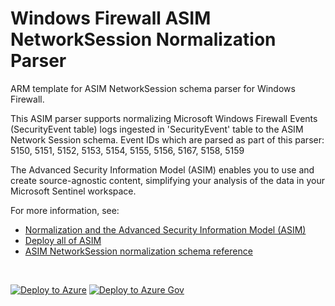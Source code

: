 # Windows Firewall ASIM NetworkSession Normalization Parser

ARM template for ASIM NetworkSession schema parser for Windows Firewall.

This ASIM parser supports normalizing Microsoft Windows Firewall Events (SecurityEvent table) logs ingested in 'SecurityEvent' table to the ASIM Network Session schema. Event IDs which are parsed as part of this parser: 5150, 5151, 5152, 5153, 5154, 5155, 5156, 5167, 5158, 5159


The Advanced Security Information Model (ASIM) enables you to use and create source-agnostic content, simplifying your analysis of the data in your Microsoft Sentinel workspace.

For more information, see:

- [Normalization and the Advanced Security Information Model (ASIM)](https://aka.ms/AboutASIM)
- [Deploy all of ASIM](https://aka.ms/DeployASIM)
- [ASIM NetworkSession normalization schema reference](https://aka.ms/ASimNetworkSessionDoc)

<br>

[![Deploy to Azure](https://aka.ms/deploytoazurebutton)](https://portal.azure.com/#create/Microsoft.Template/uri/https%3A%2F%2Fraw.githubusercontent.com%2FAzure%2FAzure-Sentinel%2Fmaster%2FParsers%2FASimNetworkSession%2FARM%2FASimNetworkSessionMicrosoftSecurityEventFirewall%2FASimNetworkSessionMicrosoftSecurityEventFirewall.json) [![Deploy to Azure Gov](https://aka.ms/deploytoazuregovbutton)](https://portal.azure.us/#create/Microsoft.Template/uri/https%3A%2F%2Fraw.githubusercontent.com%2FAzure%2FAzure-Sentinel%2Fmaster%2FParsers%2FASimNetworkSession%2FARM%2FASimNetworkSessionMicrosoftSecurityEventFirewall%2FASimNetworkSessionMicrosoftSecurityEventFirewall.json)
